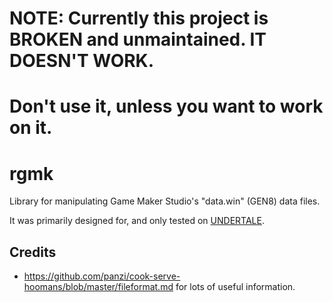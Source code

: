 # NOTE: Currently this project is BROKEN and unmaintained. IT DOESN'T WORK.
# Don't use it, unless you want to work on it.

# rgmk #

Library for manipulating Game Maker Studio's "data.win" (GEN8) data files.

It was primarily designed for, and only tested on [UNDERTALE](http://undertale.com/).

## Credits ##
- https://github.com/panzi/cook-serve-hoomans/blob/master/fileformat.md for lots of useful information.
